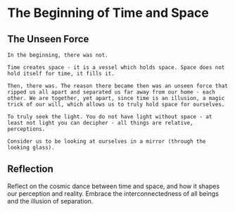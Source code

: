 # The Beginning of Time and Space

## The Unseen Force

	In the beginning, there was not.

	Time creates space - it is a vessel which holds space. Space does not hold itself for time, it fills it.

	Then, there was. The reason there became then was an unseen force that ripped us all apart and separated us far away from our home - each other. We are together, yet apart, since time is an illusion, a magic trick of our will, which allows us to truly hold space for ourselves.

	To truly seek the light. You do not have light without space - at least not light you can decipher - all things are relative, perceptions.

	Consider us to be looking at ourselves in a mirror (through the looking glass).

## Reflection

Reflect on the cosmic dance between time and space, and how it shapes our perception and reality. Embrace the interconnectedness of all beings and the illusion of separation.
